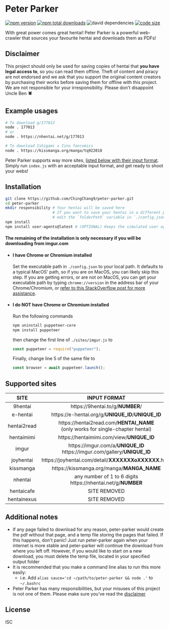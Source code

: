 # Peter Parker
[![npm version](https://img.shields.io/npm/v/@chingchang9/peter-parker)](https://www.npmjs.com/package/@chingchang9/peter-parker)
[![npm total downloads](https://img.shields.io/npm/dt/@chingchang9/peter-parker)](https://www.npmjs.com/package/@chingchang9/peter-parker)
![david dependencies](https://img.shields.io/david/chingchang9/peter-parker)
[![code size](https://img.shields.io/github/languages/code-size/chingchang9/peter-parker)](https://github.com/ChingChang9/peter-parker)

With great power comes great hentai! Peter Parker is a powerful web-crawler that
sources your favourite hentai and downloads them as PDFs!

## Disclaimer
This project should only be used for saving copies of hentai that **you have
legal access to**, so you can read them offline. Theft of content and piracy are
not endorsed and we ask that you support the original content creators by
purchasing their works before saving them for offline with this project. We are
not responsible for your irresponsibility. Please don't disappoint Uncle Ben 🕷️

## Example usages
```bash
# To download g/177013
node . 177013
# or
node . https://nhentai.net/g/177013

# To download Ishigami x Iino fancomics
node . https://kissmanga.org/manga/tq922018
```
Peter Parker supports way more sites, [listed below with their input format](#supported-sites).
Simply run `index.js` with an acceptable input format, and get ready to shoot your webs!

## Installation
```bash
git clone https://github.com/ChingChang9/peter-parker.git
cd peter-parker
mkdir responsibility # Your hentai will be saved here
                     # If you want to save your hentai in a different place,
                     # edit the `folderPath` variable in `./config.json`
npm install
npm install user-agents@latest # (OPTIONAL) Keeps the simulated user agents up-to-date
```
#### The remaining of the installation is only necessary if you will be downloading from imgur.com
- #### I have Chrome or Chromium installed
	Set the executable path in `./config.json` to your local path.
	It defaults to a typical MacOS' path, so if you are on MacOS, you can likely
	skip this step.
	If you are getting errors, or are not on MacOS, you can get your executable
	path by typing `chrome://version` in the address bar of your
	Chrome/Chromium, or [refer to this StackOverflow post for more assistance](https://stackoverflow.com/questions/17736215/universal-path-to-chrome-exe).

- #### I do NOT have Chrome or Chromium installed
	Run the following commands
	```bash
	npm uninstall puppeteer-core
	npm install puppeteer
	```
	then change the first line of `./sites/imgur.js` to
	```js
	const puppeteer = require("puppeteer");
	```
	Finally, change line 5 of the same file to
	```js
	const browser = await puppeteer.launch();
	```
## Supported sites
SITE | INPUT FORMAT
:-:|:-:
9hentai | <span>https://</span>9hentai.to/g/**NUMBER**/
e-hentai | <span>https://</span>e-hentai.org/g/**UNIQUE_ID**/**UNIQUE_ID**
hentai2read | <span>https://</span>hentai2read.com/**HENTAI_NAME**<br />(only works for single-chapter hentai)
hentaimimi | <span>https://</span>hentaimimi.com/view/**UNIQUE_ID**
imgur | <span>https://</span>imgur.com/a/**UNIQUE_ID**<br /><span>https://<span />imgur.com/gallery/**UNIQUE_ID**
joyhentai | <span>https://</span>joyhentai.com/detail/**XXXXXXXoXXXXXX**.html
kissmanga | <span>https://</span>kissmanga.org/manga/**MANGA_NAME**
nhentai | any number of 1 to 6 digits<br /><span>https://</span>nhentai.net/g/**NUMBER**
hentaicafe | SITE REMOVED
hentainexus | SITE REMOVED

## Additional notes
- If any page failed to download for any reason, peter-parker would create the
  pdf without that page, and a temp file storing the pages that failed. If this
  happens, don't panic! Just run peter-parker again when your internet is more
  stable and peter-parker will continue the download from where you left off.
  However, if you would like to start on a new download, you must delete the
  temp file, located in your specified output folder
- It is recommended that you make a command line alias to run this more easily:
  - i.e. Add `alias sauce='cd ~/path/to/peter-parker && node .'` to `~/.bashrc`
- Peter Parker has many responsibilities, but your misuses of this project is
  not one of them. Please make sure you've read the [disclaimer](#disclaimer)

## License
ISC
